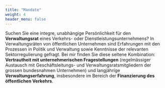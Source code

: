 ```yaml
---
title: "Mandate"
weight: 4
header_menu: false
---
```

Suchen Sie eine integre, unabhängige Persönlichkeit für den **Verwaltungsrat** eines Verkehrs- oder Dienstleistungsunternehmens? In Verwaltungsräten von öffentlichen Unternehmen sind Erfahrungen mit den Prozessen in Politik und Verwaltung sowie Kenntnisse der relevanten Sektorregulierung gefragt. Bei mir finden Sie diese seltene Kombination: **Vertrautheit mit unternehmerischen Fragestellungen** (regelmässiger Austausch mit Geschäftsleitungs- und Verwaltungsratsmitgliedern der grossen bundesnahmen Unternehmen) und langjährige **Verwaltungserfahrung**, insbesondere im Bereich der **Finanzierung des öffentlichen Verkehrs**. 
